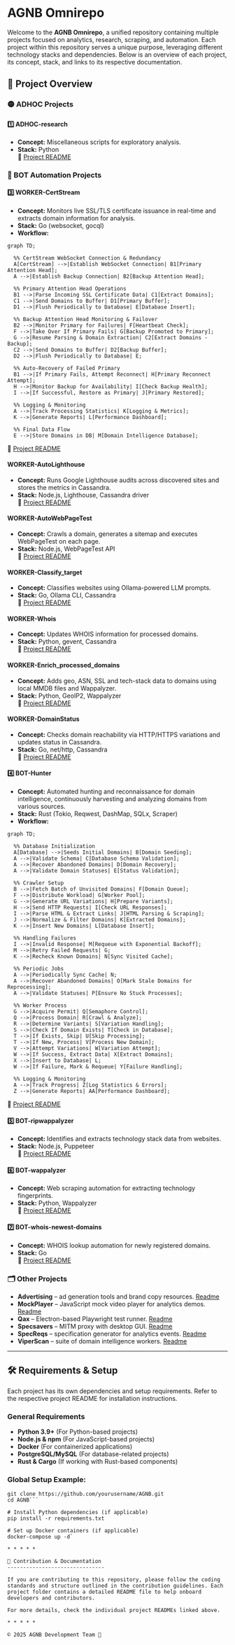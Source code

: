 AGNB Omnirepo
=============

Welcome to the **AGNB Omnirepo**, a unified repository containing multiple projects focused on analytics, research, scraping, and automation. Each project within this repository serves a unique purpose, leveraging different technology stacks and dependencies. Below is an overview of each project, its concept, stack, and links to its respective documentation.



📜 Project Overview
-------------------

### 🟡 ADHOC Projects

#### 1️⃣ ADHOC-research

-   **Concept:** Miscellaneous scripts for exploratory analysis.
-   **Stack:** Python\
    🔗 [Project README](ADHOC-research/README.md)

### 🤖 BOT Automation Projects

#### 3️⃣ WORKER-CertStream

-   **Concept:** Monitors live SSL/TLS certificate issuance in real-time and extracts domain information for analysis.
-   **Stack:** Go (websocket, gocql)
-   **Workflow:**


```mermaid
graph TD;

  %% CertStream WebSocket Connection & Redundancy
  A[CertStream] -->|Establish WebSocket Connection| B1[Primary Attention Head];
  A -->|Establish Backup Connection| B2[Backup Attention Head];

  %% Primary Attention Head Operations
  B1 -->|Parse Incoming SSL Certificate Data| C1[Extract Domains];
  C1 -->|Send Domains to Buffer| D1[Primary Buffer];
  D1 -->|Flush Periodically to Database| E[Database Insert];

  %% Backup Attention Head Monitoring & Failover
  B2 -->|Monitor Primary for Failures| F[Heartbeat Check];
  F -->|Take Over If Primary Fails| G[Backup Promoted to Primary];
  G -->|Resume Parsing & Domain Extraction| C2[Extract Domains - Backup];
  C2 -->|Send Domains to Buffer| D2[Backup Buffer];
  D2 -->|Flush Periodically to Database| E;

  %% Auto-Recovery of Failed Primary
  B1 -->|If Primary Fails, Attempt Reconnect| H[Primary Reconnect Attempt];
  H -->|Monitor Backup for Availability| I[Check Backup Health];
  I -->|If Successful, Restore as Primary| J[Primary Restored];

  %% Logging & Monitoring
  A -->|Track Processing Statistics| K[Logging & Metrics];
  K -->|Generate Reports| L[Performance Dashboard];

  %% Final Data Flow
  E -->|Store Domains in DB| M[Domain Intelligence Database];
```

🔗 [Project README](ViperScan/WORKER-CertStream/readme.md)

#### WORKER-AutoLighthouse

- **Concept:** Runs Google Lighthouse audits across discovered sites and stores the metrics in Cassandra.
- **Stack:** Node.js, Lighthouse, Cassandra driver\
  🔗 [Project README](ViperScan/WORKER-AutoLighthouse/README.md)

#### WORKER-AutoWebPageTest

- **Concept:** Crawls a domain, generates a sitemap and executes WebPageTest on each page.
- **Stack:** Node.js, WebPageTest API\
  🔗 [Project README](ViperScan/WORKER-AutoWebPageTest/README.md)

#### WORKER-Classify_target

- **Concept:** Classifies websites using Ollama-powered LLM prompts.
- **Stack:** Go, Ollama CLI, Cassandra\
  🔗 [Project README](ViperScan/WORKER-Classify_target/README.md)

#### WORKER-Whois

- **Concept:** Updates WHOIS information for processed domains.
- **Stack:** Python, gevent, Cassandra\
  🔗 [Project README](ViperScan/WORKER-Whois/README.md)

#### WORKER-Enrich_processed_domains

- **Concept:** Adds geo, ASN, SSL and tech-stack data to domains using local MMDB files and Wappalyzer.
- **Stack:** Python, GeoIP2, Wappalyzer\
  🔗 [Project README](ViperScan/WORKER-Enrich_processed_domains/readme.md)

#### WORKER-DomainStatus

- **Concept:** Checks domain reachability via HTTP/HTTPS variations and updates status in Cassandra.
- **Stack:** Go, net/http, Cassandra\
  🔗 [Project README](ViperScan/WORKER-DomainStatus/README.md)

#### 4️⃣ BOT-Hunter

-   **Concept:** Automated hunting and reconnaissance for domain intelligence, continuously harvesting and analyzing domains from various sources.
-   **Stack:** Rust (Tokio, Reqwest, DashMap, SQLx, Scraper)
-   **Workflow:**

```mermaid
graph TD;
  
  %% Database Initialization
  A[Database] -->|Seeds Initial Domains| B[Domain Seeding];
  A -->|Validate Schema| C[Database Schema Validation];
  A -->|Recover Abandoned Domains| D[Domain Recovery];
  A -->|Validate Domain Statuses| E[Status Validation];

  %% Crawler Setup
  B -->|Fetch Batch of Unvisited Domains| F[Domain Queue];
  F -->|Distribute Workload| G[Worker Pool];
  G -->|Generate URL Variations| H[Prepare Variants];
  H -->|Send HTTP Requests| I[Check URL Responses];
  I -->|Parse HTML & Extract Links| J[HTML Parsing & Scraping];
  J -->|Normalize & Filter Domains| K[Extracted Domains];
  K -->|Insert New Domains| L[Database Insert];
  
  %% Handling Failures
  I -->|Invalid Response| M[Requeue with Exponential Backoff];
  M -->|Retry Failed Requests| G;
  K -->|Recheck Known Domains| N[Sync Visited Cache];

  %% Periodic Jobs
  A -->|Periodically Sync Cache| N;
  A -->|Recover Abandoned Domains| O[Mark Stale Domains for Reprocessing];
  A -->|Validate Statuses| P[Ensure No Stuck Processes];

  %% Worker Process
  G -->|Acquire Permit| Q[Semaphore Control];
  Q -->|Process Domain| R[Crawl & Analyze];
  R -->|Determine Variants| S[Variation Handling];
  S -->|Check If Domain Exists| T[Check in Database];
  T -->|If Exists, Skip| U[Skip Processing];
  T -->|If New, Process| V[Process New Domain];
  V -->|Attempt Variations| W[Variation Attempt];
  W -->|If Success, Extract Data| X[Extract Domains];
  X -->|Insert to Database| L;
  W -->|If Failure, Mark & Requeue| Y[Failure Handling];

  %% Logging & Monitoring
  A -->|Track Progress| Z[Log Statistics & Errors];
  Z -->|Generate Reports| AA[Performance Dashboard];
```

🔗 [Project README](ViperScan/BOT-Hunter[Rust]/readme.md)

#### 5️⃣ BOT-ripwappalyzer

-   **Concept:** Identifies and extracts technology stack data from websites.
-   **Stack:** Node.js, Puppeteer\
    🔗 [Project README](ViperScan/BOT-ripwappalyzer[Js]/README.md)

#### 6️⃣ BOT-wappalyzer

-   **Concept:** Web scraping automation for extracting technology fingerprints.
-   **Stack:** Python, Wappalyzer\
    🔗 [Project README](ViperScan/BOT-wappalyzer[Py]/README.md)

#### 7️⃣ BOT-whois-newest-domains

-   **Concept:** WHOIS lookup automation for newly registered domains.
-   **Stack:** Go\
    🔗 [Project README](ViperScan/BOT-whois-newest-domains[Go]/README.md)

### 🗂 Other Projects

- **Advertising** – ad generation tools and brand copy resources. [Readme](Advertising/README.md)
- **MockPlayer** – JavaScript mock video player for analytics demos. [Readme](MockPlayer/README.md)
- **Qax** – Electron-based Playwright test runner. [Readme](Qax/README.md)
- **Specsavers** – MITM proxy with desktop GUI. [Readme](Specsavers/README.md)
- **SpecReqs** – specification generator for analytics events. [Readme](SpecReqs/README.md)
- **ViperScan** – suite of domain intelligence workers. [Readme](ViperScan/README.md)

* * * * *

🛠️ Requirements & Setup
------------------------

Each project has its own dependencies and setup requirements. Refer to the respective project README for installation instructions.

### General Requirements

-   **Python 3.9+** (For Python-based projects)
-   **Node.js & npm** (For JavaScript-based projects)
-   **Docker** (For containerized applications)
-   **PostgreSQL/MySQL** (For database-related projects)
-   **Rust & Cargo** (If working with Rust-based components)

### Global Setup Example:



```# Clone the repository
git clone https://github.com/yourusername/AGNB.git
cd AGNB```

# Install Python dependencies (if applicable)
pip install -r requirements.txt

# Set up Docker containers (if applicable)
docker-compose up -d`

* * * * *

📌 Contribution & Documentation
-------------------------------

If you are contributing to this repository, please follow the coding standards and structure outlined in the contribution guidelines. Each project folder contains a detailed README file to help onboard developers and contributors.

For more details, check the individual project READMEs linked above.

* * * * *

© 2025 AGNB Development Team 🚀